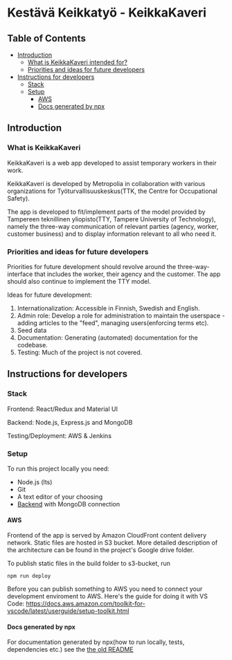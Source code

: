 # Kestävä Keikkatyö - KeikkaKaveri #

## Table of Contents ##
* [Introduction](#introduction)
    * [What is KeikkaKaveri intended for?](#what-is-keikkakaveri)
    * [Priorities and ideas for future developers](#priorities-and-ideas)
* [Instructions for developers](#insctruction-for-developers)
  * [Stack](#stack)
  * [Setup](#setup)
    * [AWS](#aws)
    * [Docs generated by npx](#docs-generated)

## Introduction

### What is KeikkaKaveri

KeikkaKaveri is a web app developed to assist temporary workers in their work.

KeikkaKaveri is developed by Metropolia in collaboration with various organizations for Työturvallisuuskeskus(TTK, the Centre for Occupational Safety). 

The app is developed to fit/implement parts of the model provided by Tampereen teknillinen yliopisto(TTY, Tampere University of Technology), namely the three-way communication of relevant parties (agency, worker, customer business) and to display information relevant to all who need it.


### Priorities and ideas for future developers

Priorities for future development should revolve around the three-way-interface that includes the worker, their agency and the customer. The app should also continue to implement the TTY model.

Ideas for future development:
  1. Internationalization: Accessible in Finnish, Swedish and English.
  2. Admin role: Develop a role for administration to maintain the userspace - adding articles to the "feed", managing users(enforcing terms etc).
  3. Seed data 
  4. Documentation: Generating (automated) documentation for the codebase.
  5. Testing: Much of the project is not covered.


## Instructions for developers

### Stack

Frontend: React/Redux and Material UI

Backend: Node.js, Express.js and MongoDB

Testing/Deployment: AWS & Jenkins

### Setup

To run this project locally you need:

* Node.js (lts)
* Git
* A text editor of your choosing
* [Backend](https://github.com/Kestava-keikkatyo/innoBackend) with MongoDB connection

#### AWS

Frontend of the app is served by Amazon CloudFront content delivery network. Static files are hosted in S3 bucket. 
More detailed description of the architecture can be found in the project's Google drive folder.

To publish static files in the build folder to s3-bucket, run
```
npm run deploy
```
Before you can publish something to AWS you need to connect your development enviroment to AWS.
Here's the guide for doing it with VS Code: https://docs.aws.amazon.com/toolkit-for-vscode/latest/userguide/setup-toolkit.html

#### Docs generated by npx

For documentation generated by npx(how to run locally, tests, dependencies etc.) see the [the old README](https://github.com/Kestava-keikkatyo/innoFrontend/blob/development/README_old.md)

